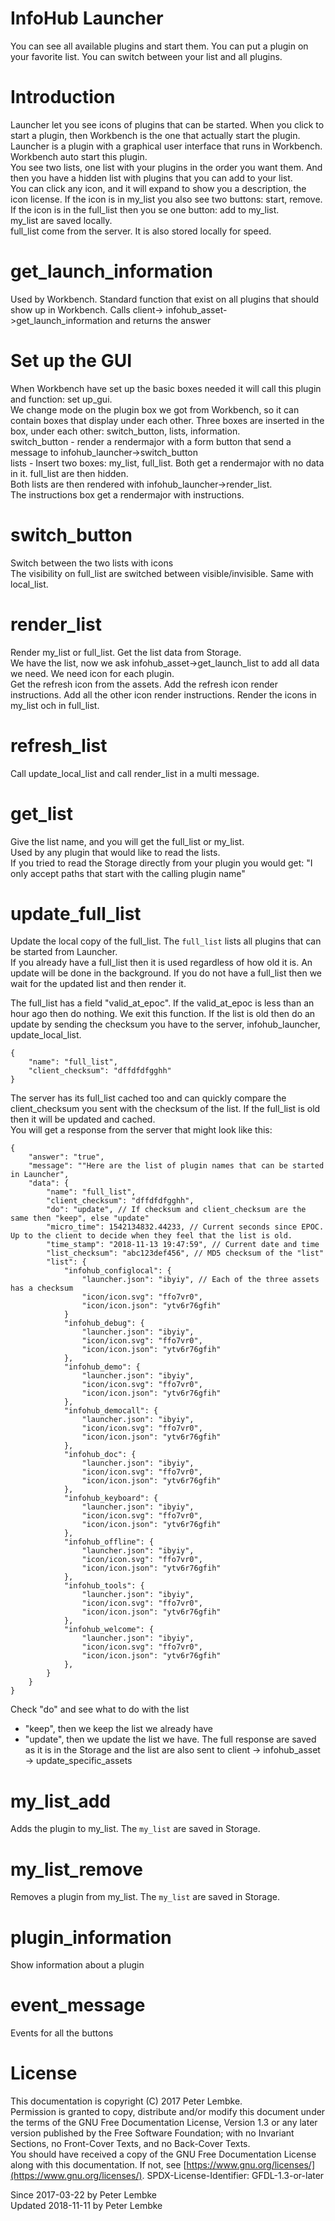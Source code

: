 # InfoHub Launcher

You can see all available plugins and start them.
You can put a plugin on your favorite list. 
You can switch between your list and all plugins.

# Introduction

Launcher let you see icons of plugins that can be started. When you click to start a plugin, then Workbench is the one
that actually start the plugin.  
Launcher is a plugin with a graphical user interface that runs in Workbench. Workbench auto start this plugin.  
You see two lists, one list with your plugins in the order you want them. And then you have a hidden list with plugins
that you can add to your list.  
You can click any icon, and it will expand to show you a description, the icon license. If the icon is in my_list you
also see two buttons: start, remove.  
If the icon is in the full_list then you se one button: add to my_list.  
my_list are saved locally.  
full_list come from the server. It is also stored locally for speed.

# get_launch_information

Used by Workbench. Standard function that exist on all plugins that should show up in Workbench. Calls client->
infohub_asset->get_launch_information and returns the answer

# Set up the GUI

When Workbench have set up the basic boxes needed it will call this plugin and function: set up_gui.  
We change mode on the plugin box we got from Workbench, so it can contain boxes that display under each other. Three
boxes are inserted in the box, under each other: switch_button, lists, information.  
switch_button - render a rendermajor with a form button that send a message to infohub_launcher->switch_button  
lists - Insert two boxes: my_list, full_list. Both get a rendermajor with no data in it. full_list are then hidden.  
Both lists are then rendered with infohub_launcher->render_list.  
The instructions box get a rendermajor with instructions.

# switch_button

Switch between the two lists with icons  
The visibility on full_list are switched between visible/invisible. Same with local_list.

# render_list

Render my_list or full_list. Get the list data from Storage.  
We have the list, now we ask infohub_asset->get_launch_list to add all data we need. We need icon for each plugin.  
Get the refresh icon from the assets. Add the refresh icon render instructions. Add all the other icon render
instructions. Render the icons in my_list och in full_list.

# refresh_list

Call update_local_list and call render_list in a multi message.

# get_list

Give the list name, and you will get the full_list or my_list.  
Used by any plugin that would like to read the lists.  
If you tried to read the Storage directly from your plugin you would get:
"I only accept paths that start with the calling plugin name"

# update_full_list

Update the local copy of the full_list. The `full_list` lists all plugins that can be started from Launcher.  
If you already have a full_list then it is used regardless of how old it is. An update will be done in the background.
If you do not have a full_list then we wait for the updated list and then render it.

The full_list has a field "valid_at_epoc". If the valid_at_epoc is less than an hour ago then do nothing. We exit this
function. If the list is old then do an update by sending the checksum you have to the server, infohub_launcher,
update_local_list.

```
{
    "name": "full_list",
    "client_checksum": "dffdfdfgghh"
}
```

The server has its full_list cached too and can quickly compare the client_checksum you sent with the checksum of the
list. If the full_list is old then it will be updated and cached.  
You will get a response from the server that might look like this:

```
{
    "answer": "true",
    "message": ""Here are the list of plugin names that can be started in Launcher",
    "data": {
        "name": "full_list",
        "client_checksum": "dffdfdfgghh",
        "do": "update", // If checksum and client_checksum are the same then "keep", else "update"
        "micro_time": 1542134832.44233, // Current seconds since EPOC. Up to the client to decide when they feel that the list is old.
        "time_stamp": "2018-11-13 19:47:59", // Current date and time
        "list_checksum": "abc123def456", // MD5 checksum of the "list"
        "list": {
            "infohub_configlocal": {
                "launcher.json": "ibyiy", // Each of the three assets has a checksum
                "icon/icon.svg": "ffo7vr0",
                "icon/icon.json": "ytv6r76gfih"
            }
            "infohub_debug": {
                "launcher.json": "ibyiy",
                "icon/icon.svg": "ffo7vr0",
                "icon/icon.json": "ytv6r76gfih"
            },
            "infohub_demo": {
                "launcher.json": "ibyiy",
                "icon/icon.svg": "ffo7vr0",
                "icon/icon.json": "ytv6r76gfih"
            },
            "infohub_democall": {
                "launcher.json": "ibyiy",
                "icon/icon.svg": "ffo7vr0",
                "icon/icon.json": "ytv6r76gfih"
            },
            "infohub_doc": {
                "launcher.json": "ibyiy",
                "icon/icon.svg": "ffo7vr0",
                "icon/icon.json": "ytv6r76gfih"
            },
            "infohub_keyboard": {
                "launcher.json": "ibyiy",
                "icon/icon.svg": "ffo7vr0",
                "icon/icon.json": "ytv6r76gfih"
            },
            "infohub_offline": {
                "launcher.json": "ibyiy",
                "icon/icon.svg": "ffo7vr0",
                "icon/icon.json": "ytv6r76gfih"
            },
            "infohub_tools": {
                "launcher.json": "ibyiy",
                "icon/icon.svg": "ffo7vr0",
                "icon/icon.json": "ytv6r76gfih"
            },
            "infohub_welcome": {
                "launcher.json": "ibyiy",
                "icon/icon.svg": "ffo7vr0",
                "icon/icon.json": "ytv6r76gfih"
            },
        }
    }
}
```

Check "do" and see what to do with the list

- "keep", then we keep the list we already have
- "update", then we update the list we have. The full response are saved as it is in the Storage and the list are also
  sent to client -> infohub_asset -> update_specific_assets

# my_list_add

Adds the plugin to my_list. The `my_list` are saved in Storage.

# my_list_remove

Removes a plugin from my_list. The `my_list` are saved in Storage.

# plugin_information

Show information about a plugin

# event_message

Events for all the buttons

# License

This documentation is copyright (C) 2017 Peter Lembke.  
Permission is granted to copy, distribute and/or modify this document under the terms of the GNU Free Documentation
License, Version 1.3 or any later version published by the Free Software Foundation; with no Invariant Sections, no
Front-Cover Texts, and no Back-Cover Texts.  
You should have received a copy of the GNU Free Documentation License along with this documentation. If not,
see [https://www.gnu.org/licenses/](https://www.gnu.org/licenses/). SPDX-License-Identifier: GFDL-1.3-or-later

Since 2017-03-22 by Peter Lembke  
Updated 2018-11-11 by Peter Lembke  

